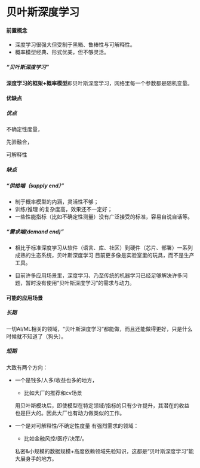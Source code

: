 # 贝叶斯深度学习

#### 前置概念

- 深度学习很强大但受制于黑箱、鲁棒性与可解释性。
- 概率模型经典、形式优美，但不够灵活。

##### “贝叶斯深度学习”

**深度学习的框架+概率模型**即贝叶斯深度学习，网络里每一个参数都是随机变量。

#### 优缺点

##### 优点

不确定性度量，

先验融合，

可解释性

##### 缺点

##### “**供给端（supply end）”**

- 制于概率模型的内涵，灵活性不够；
- 训练/推理 的复杂度高，效果还不一定好；
- 一些性能指标（比如不确定性测量）没有广泛接受的标准，容易自说自话等。

##### **“需求端(demand end)”**

- 相比于标准深度学习从软件（语言、库、社区）到硬件（芯片、部署）一系列成熟的生态系统，贝叶斯深度学习 目前更多像是实验室里的玩具，而不是生产工具。

- 目前许多应用场景里，深度学习、乃至传统的机器学习已经足够解决许多问题，暂时没有使用“贝叶斯深度学习”的需求与动力。

#### 可能的应用场景

##### 长期

一切AI/ML相关的领域，“贝叶斯深度学习”都能做，而且还能做得更好，只是什么时候就不知道了（狗头）。

##### 短期

大致有两个方向：

- 一个是钱多/人多/收益也多的地方，

    - 比如大厂的推荐和cv场景

    用贝叶斯模块后，即使模型在特定领域/指标的只有少许提升，其潜在的收益也是巨大的。因此大厂也有动力做类似的工作。

- 一个是对可解释性/不确定性度量 有强烈需求的领域：

    - 比如金融风控/医疗/决策/。

    私密&小规模的数据规模+高度依赖领域先验知识，这都是“贝叶斯深度学习”能大展身手的地方。







